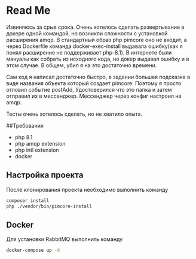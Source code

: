# Read Me

Извиняюсь за срыв срока. Очень хотелось сделать развертывание в докере одной командой, но возникли сложности с 
установкой расширения amqp. В стандартный образ php pimcore оно не входит, а через Dockerfile команда docker-exec-install 
выдавала ошибку(как я понял расширение не поддерживает php-8.1). В интернете были мануалы как собрать из исходного кода,
но докер выдавал ошибку и в этом случае. В общем, убил я на это достаточно времени. 

Сам код я написал достаточно быстро, в 
задании большая подсказка в виде названия объекта который создает pimcore. Поэтому я просто отловил событие postAdd,
Удостоверился что это папка и затем отправил их в мессенджер. Мессенджер через конфиг настроил на amqp.

Тесты очень хотелось сделать, но не хватило опыта. 

##Требования 
- php 8.1
- php amqp extension
- php intl extension
- docker

## Настройка проекта
После клонирования проекта необходимо выполнить команду 
```bash
composer install
php ./vendor/bin/pimcore-install
```

## Docker
Для установки RabbitMQ выполнить команду
```bash
docker-compose up -d
```